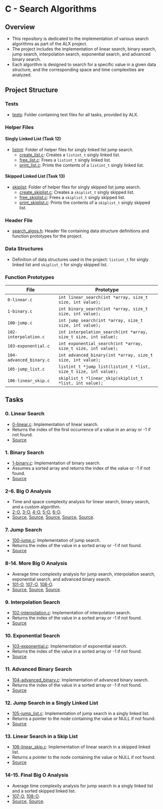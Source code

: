 # C - Search Algorithms

## Overview

- This repository is dedicated to the implementation of various search algorithms as part of the ALX project.
- The project includes the implementation of linear search, binary search, jump search, interpolation search, exponential search, and advanced binary search.
- Each algorithm is designed to search for a specific value in a given data structure, and the corresponding space and time complexities are analyzed.

## Project Structure

### Tests
- [tests](./tests): Folder containing test files for all tasks, provided by ALX.

### Helper Files
#### Singly Linked List (Task 12)
- [listint](./listint): Folder of helper files for singly linked list jump search.
  - [create_list.c](./listint/create_list.c): Creates a `listint_t` singly linked list.
  - [free_list.c](./listint/free_list.c): Frees a `listint_t` singly linked list.
  - [print_list.c](./listint/print_list.c): Prints the contents of a `listint_t` singly linked list.

#### Skipped Linked List (Task 13)
- [skiplist](./skiplist): Folder of helper files for singly skipped list jump search.
  - [create_skiplist.c](./skiplist/create_skiplist.c): Creates a `skiplist_t` singly skipped list.
  - [free_skiplist.c](./skiplist/free_skiplist.c): Frees a `skiplist_t` singly skipped list.
  - [print_skiplist.c](./skiplist/print_skiplist.c): Prints the contents of a `skiplist_t` singly skipped list.

### Header File
- [search_algos.h](./search_algos.h): Header file containing data structure definitions and function prototypes for the project.

### Data Structures
- Definition of data structures used in the project: `listint_t` for singly linked list and `skiplist_t` for singly skipped list.

### Function Prototypes

| File                    | Prototype                                                       |
| ----------------------- | --------------------------------------------------------------- |
| `0-linear.c`            | `int linear_search(int *array, size_t size, int value);`        |
| `1-binary.c`            | `int binary_search(int *array, size_t size, int value);`        |
| `100-jump.c`            | `int jump_search(int *array, size_t size, int value);`          |
| `102-interpolation.c`   | `int interpolation_search(int *array, size_t size, int value);` |
| `103-exponential.c`     | `int exponential_search(int *array, size_t size, int value);`   |
| `104-advanced_binary.c` | `int advanced_binary(int *array, size_t size, int value);`      |
| `105-jump_list.c`       | `listint_t *jump_list(listint_t *list, size_t size, int value);`|
| `106-linear_skip.c`     | `skiplist_t *linear_skip(skiplist_t *list, int value);`        |

## Tasks

### 0. Linear Search
- [0-linear.c](./0-linear.c): Implementation of linear search.
- Returns the index of the first occurrence of a value in an array or -1 if not found.
- [Source](./0-linear.c)

### 1. Binary Search
- [1-binary.c](./1-binary.c): Implementation of binary search.
- Assumes a sorted array and returns the index of the value or -1 if not found.
- [Source](./1-binary.c)

### 2-6. Big O Analysis
- Time and space complexity analysis for linear search, binary search, and a custom algorithm.
- [2-O](./2-O), [3-O](./3-O), [4-O](./4-O), [5-O](./5-O), [6-O](./6-O).
- [Source](./2-O), [Source](./3-O), [Source](./4-O), [Source](./5-O), [Source](./6-O).

### 7. Jump Search
- [100-jump.c](./100-jump.c): Implementation of jump search.
- Returns the index of the value in a sorted array or -1 if not found.
- [Source](./100-jump.c)

### 8-14. More Big O Analysis
- Average time complexity analysis for jump search, interpolation search, exponential search, and advanced binary search.
- [101-O](./101-O), [107-O](./107-O), [108-O](./108-O).
- [Source](./101-O), [Source](./107-O), [Source](./108-O).

### 9. Interpolation Search
- [102-interpolation.c](./102-interpolation.c): Implementation of interpolation search.
- Returns the index of the value in a sorted array or -1 if not found.
- [Source](./102-interpolation.c)

### 10. Exponential Search
- [103-exponential.c](./103-exponential.c): Implementation of exponential search.
- Returns the index of the value in a sorted array or -1 if not found.
- [Source](./103-exponential.c)

### 11. Advanced Binary Search
- [104-advanced_binary.c](./104-advanced_binary.c): Implementation of advanced binary search.
- Returns the index of the value in a sorted array or -1 if not found.
- [Source](./104-advanced_binary.c)

### 12. Jump Search in a Singly Linked List
- [105-jump_list.c](./105-jump_list.c): Implementation of jump search in a singly linked list.
- Returns a pointer to the node containing the value or NULL if not found.
- [Source](./105-jump_list.c)

### 13. Linear Search in a Skip List
- [106-linear_skip.c](./106-linear_skip.c): Implementation of linear search in a skipped linked list.
- Returns a pointer to the node containing the value or NULL if not found.
- [Source](./106-linear_skip.c)

### 14-15. Final Big O Analysis
- Average time complexity analysis for jump search in a singly linked list and a sorted skipped linked list.
- [107-O](./107-O), [108-O](./108-O).
- [Source](./107-O), [Source](./108-O).
